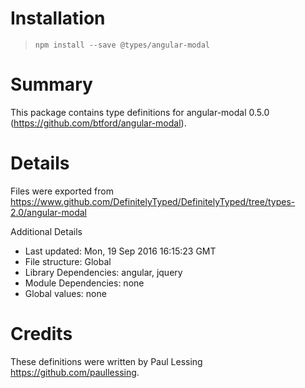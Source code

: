 # Installation
> `npm install --save @types/angular-modal`

# Summary
This package contains type definitions for angular-modal 0.5.0 (https://github.com/btford/angular-modal).

# Details
Files were exported from https://www.github.com/DefinitelyTyped/DefinitelyTyped/tree/types-2.0/angular-modal

Additional Details
 * Last updated: Mon, 19 Sep 2016 16:15:23 GMT
 * File structure: Global
 * Library Dependencies: angular, jquery
 * Module Dependencies: none
 * Global values: none

# Credits
These definitions were written by Paul Lessing <https://github.com/paullessing>.
